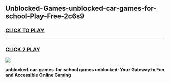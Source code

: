 
## Unblocked-Games-unblocked-car-games-for-school-Play-Free-2c6s9
<h3>
<a href="https://premium76.site?title=unblocked-car-games-for-school&ref=15A">CLICK TO PLAY</a></h3>
<hr>

<h3>
<a href="https://premium76.site?title=unblocked-car-games-for-school&ref=15A">CLICK 2 PLAY</a>
  
</h3>

<a href="https://premium76.site?title=unblocked-car-games-for-school&ref=15A"><img src="https://clearcache.store/games.png"></a>


**unblocked-car-games-for-school games unblocked: Your Gateway to Fun and Accessible Online Gaming**
